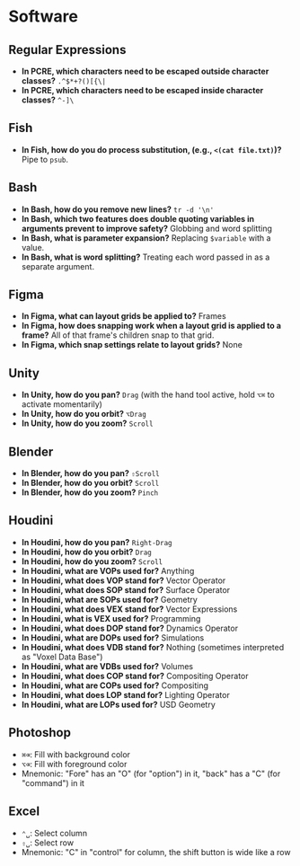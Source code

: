 # Software

## Regular Expressions

- **In PCRE, which characters need to be escaped outside character classes?** `.^$*+?()[{\|`
- **In PCRE, which characters need to be escaped inside character classes?** `^-]\`

## Fish

- **In Fish, how do you do process substitution, (e.g., `<(cat file.txt)`)?** Pipe to `psub`.

## Bash

- **In Bash, how do you remove new lines?** `tr -d '\n'`
- **In Bash, which two features does double quoting variables in arguments prevent to improve safety?** Globbing and word splitting
- **In Bash, what is parameter expansion?** Replacing `$variable` with a value.
- **In Bash, what is word splitting?** Treating each word passed in as a separate argument.

## Figma

- **In Figma, what can layout grids be applied to?** Frames
- **In Figma, how does snapping work when a layout grid is applied to a frame?** All of that frame's children snap to that grid.
- **In Figma, which snap settings relate to layout grids?** None

## Unity

- **In Unity, how do you pan?** `Drag` (with the hand tool active, hold `⌥⌘` to activate momentarily)
- **In Unity, how do you orbit?** `⌥Drag`
- **In Unity, how do you zoom?** `Scroll`

## Blender

- **In Blender, how do you pan?** `⇧Scroll`
- **In Blender, how do you orbit?** `Scroll`
- **In Blender, how do you zoom?** `Pinch`

## Houdini

- **In Houdini, how do you pan?** `Right-Drag`
- **In Houdini, how do you orbit?** `Drag`
- **In Houdini, how do you zoom?** `Scroll`
- **In Houdini, what are VOPs used for?** Anything
- **In Houdini, what does VOP stand for?** Vector Operator
- **In Houdini, what does SOP stand for?** Surface Operator
- **In Houdini, what are SOPs used for?** Geometry
- **In Houdini, what does VEX stand for?** Vector Expressions
- **In Houdini, what is VEX used for?** Programming
- **In Houdini, what does DOP stand for?** Dynamics Operator
- **In Houdini, what are DOPs used for?** Simulations
- **In Houdini, what does VDB stand for?** Nothing (sometimes interpreted as "Voxel Data Base")
- **In Houdini, what are VDBs used for?** Volumes
- **In Houdini, what does COP stand for?** Compositing Operator
- **In Houdini, what are COPs used for?** Compositing
- **In Houdini, what does LOP stand for?** Lighting Operator
- **In Houdini, what are LOPs used for?** USD Geometry

## Photoshop

- `⌘⌫`: Fill with background color
- `⌥⌫`: Fill with foreground color
- Mnemonic: "Fore" has an "O" (for "option") in it, "back" has a "C" (for "command") in it

## Excel

- `⌃␣`: Select column
- `⇧␣`: Select row
- Mnemonic: "C" in "control" for column, the shift button is wide like a row
